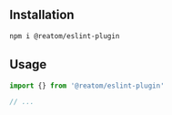 ## Installation

```sh
npm i @reatom/eslint-plugin
```

## Usage

```ts
import {} from '@reatom/eslint-plugin'

// ...
```
